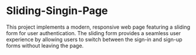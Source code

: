 # Sliding-Singin-Page
This project implements a modern, responsive web page featuring a sliding form for user authentication. The sliding form provides a seamless user experience by allowing users to switch between the sign-in and sign-up forms without leaving the page.
